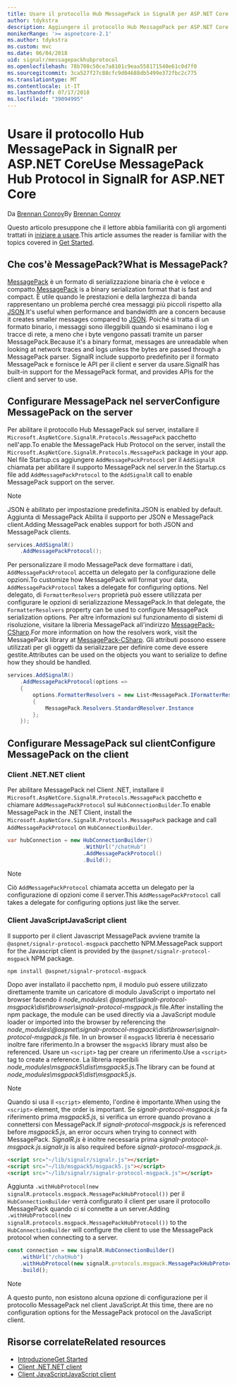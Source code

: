 ```yaml
---
title: Usare il protocollo Hub MessagePack in SignalR per ASP.NET Core
author: tdykstra
description: Aggiungere il protocollo Hub MessagePack per ASP.NET Core SignalR.
monikerRange: '>= aspnetcore-2.1'
ms.author: tdykstra
ms.custom: mvc
ms.date: 06/04/2018
uid: signalr/messagepackhubprotocol
ms.openlocfilehash: 78b708c50ce7a8101c9eaa558171540e61c0d7f0
ms.sourcegitcommit: 3ca527f27c88cfc9d04688db5499e372fbc2c775
ms.translationtype: MT
ms.contentlocale: it-IT
ms.lasthandoff: 07/17/2018
ms.locfileid: "39094995"
---
```

# <a name="use-messagepack-hub-protocol-in-signalr-for-aspnet-core"></a><span data-ttu-id="50c3c-103">Usare il protocollo Hub MessagePack in SignalR per ASP.NET Core</span><span class="sxs-lookup"><span data-stu-id="50c3c-103">Use MessagePack Hub Protocol in SignalR for ASP.NET Core</span></span>

<span data-ttu-id="50c3c-104">Da [Brennan Conroy](https://github.com/BrennanConroy)</span><span class="sxs-lookup"><span data-stu-id="50c3c-104">By [Brennan Conroy](https://github.com/BrennanConroy)</span></span>

<span data-ttu-id="50c3c-105">Questo articolo presuppone che il lettore abbia familiarità con gli argomenti trattati in [iniziare a usare](xref:tutorials/signalr).</span><span class="sxs-lookup"><span data-stu-id="50c3c-105">This article assumes the reader is familiar with the topics covered in [Get Started](xref:tutorials/signalr).</span></span>

## <a name="what-is-messagepack"></a><span data-ttu-id="50c3c-106">Che cos'è MessagePack?</span><span class="sxs-lookup"><span data-stu-id="50c3c-106">What is MessagePack?</span></span>

<span data-ttu-id="50c3c-107">[MessagePack](https://msgpack.org/index.html) è un formato di serializzazione binaria che è veloce e compatto.</span><span class="sxs-lookup"><span data-stu-id="50c3c-107">[MessagePack](https://msgpack.org/index.html) is a binary serialization format that is fast and compact.</span></span> <span data-ttu-id="50c3c-108">È utile quando le prestazioni e della larghezza di banda rappresentano un problema perché crea messaggi più piccoli rispetto alla [JSON](https://www.json.org/).</span><span class="sxs-lookup"><span data-stu-id="50c3c-108">It's useful when performance and bandwidth are a concern because it creates smaller messages compared to [JSON](https://www.json.org/).</span></span> <span data-ttu-id="50c3c-109">Poiché si tratta di un formato binario, i messaggi sono illeggibili quando si esaminano i log e tracce di rete, a meno che i byte vengono passati tramite un parser MessagePack.</span><span class="sxs-lookup"><span data-stu-id="50c3c-109">Because it's a binary format, messages are unreadable when looking at network traces and logs unless the bytes are passed through a MessagePack parser.</span></span> <span data-ttu-id="50c3c-110">SignalR include supporto predefinito per il formato MessagePack e fornisce le API per il client e server da usare.</span><span class="sxs-lookup"><span data-stu-id="50c3c-110">SignalR has built-in support for the MessagePack format, and provides APIs for the client and server to use.</span></span>

## <a name="configure-messagepack-on-the-server"></a><span data-ttu-id="50c3c-111">Configurare MessagePack nel server</span><span class="sxs-lookup"><span data-stu-id="50c3c-111">Configure MessagePack on the server</span></span>

<span data-ttu-id="50c3c-112">Per abilitare il protocollo Hub MessagePack sul server, installare il `Microsoft.AspNetCore.SignalR.Protocols.MessagePack` pacchetto nell'app.</span><span class="sxs-lookup"><span data-stu-id="50c3c-112">To enable the MessagePack Hub Protocol on the server, install the `Microsoft.AspNetCore.SignalR.Protocols.MessagePack` package in your app.</span></span> <span data-ttu-id="50c3c-113">Nel file Startup.cs aggiungere `AddMessagePackProtocol` per il `AddSignalR` chiamata per abilitare il supporto MessagePack nel server.</span><span class="sxs-lookup"><span data-stu-id="50c3c-113">In the Startup.cs file add `AddMessagePackProtocol` to the `AddSignalR` call to enable MessagePack support on the server.</span></span>

> [!NOTE]
> <span data-ttu-id="50c3c-114">JSON è abilitato per impostazione predefinita.</span><span class="sxs-lookup"><span data-stu-id="50c3c-114">JSON is enabled by default.</span></span> <span data-ttu-id="50c3c-115">Aggiunta di MessagePack Abilita il supporto per JSON e MessagePack client.</span><span class="sxs-lookup"><span data-stu-id="50c3c-115">Adding MessagePack enables support for both JSON and MessagePack clients.</span></span>

```csharp
services.AddSignalR()
    .AddMessagePackProtocol();
```

<span data-ttu-id="50c3c-116">Per personalizzare il modo MessagePack deve formattare i dati, `AddMessagePackProtocol` accetta un delegato per la configurazione delle opzioni.</span><span class="sxs-lookup"><span data-stu-id="50c3c-116">To customize how MessagePack will format your data, `AddMessagePackProtocol` takes a delegate for configuring options.</span></span> <span data-ttu-id="50c3c-117">Nel delegato, di `FormatterResolvers` proprietà può essere utilizzata per configurare le opzioni di serializzazione MessagePack.</span><span class="sxs-lookup"><span data-stu-id="50c3c-117">In that delegate, the `FormatterResolvers` property can be used to configure MessagePack serialization options.</span></span> <span data-ttu-id="50c3c-118">Per altre informazioni sul funzionamento di sistemi di risoluzione, visitare la libreria MessagePack all'indirizzo [MessagePack-CSharp](https://github.com/neuecc/MessagePack-CSharp).</span><span class="sxs-lookup"><span data-stu-id="50c3c-118">For more information on how the resolvers work, visit the MessagePack library at [MessagePack-CSharp](https://github.com/neuecc/MessagePack-CSharp).</span></span> <span data-ttu-id="50c3c-119">Gli attributi possono essere utilizzati per gli oggetti da serializzare per definire come deve essere gestite.</span><span class="sxs-lookup"><span data-stu-id="50c3c-119">Attributes can be used on the objects you want to serialize to define how they should be handled.</span></span>

```csharp
services.AddSignalR()
    .AddMessagePackProtocol(options =>
    {
        options.FormatterResolvers = new List<MessagePack.IFormatterResolver>()
        {
            MessagePack.Resolvers.StandardResolver.Instance
        };
    });
```

## <a name="configure-messagepack-on-the-client"></a><span data-ttu-id="50c3c-120">Configurare MessagePack sul client</span><span class="sxs-lookup"><span data-stu-id="50c3c-120">Configure MessagePack on the client</span></span>

### <a name="net-client"></a><span data-ttu-id="50c3c-121">Client .NET</span><span class="sxs-lookup"><span data-stu-id="50c3c-121">.NET client</span></span>

<span data-ttu-id="50c3c-122">Per abilitare MessagePack nel Client .NET, installare il `Microsoft.AspNetCore.SignalR.Protocols.MessagePack` pacchetto e chiamare `AddMessagePackProtocol` sul `HubConnectionBuilder`.</span><span class="sxs-lookup"><span data-stu-id="50c3c-122">To enable MessagePack in the .NET Client, install the `Microsoft.AspNetCore.SignalR.Protocols.MessagePack` package and call `AddMessagePackProtocol` on `HubConnectionBuilder`.</span></span>

```csharp
var hubConnection = new HubConnectionBuilder()
                        .WithUrl("/chatHub")
                        .AddMessagePackProtocol()
                        .Build();
```

> [!NOTE]
> <span data-ttu-id="50c3c-123">Ciò `AddMessagePackProtocol` chiamata accetta un delegato per la configurazione di opzioni come il server.</span><span class="sxs-lookup"><span data-stu-id="50c3c-123">This `AddMessagePackProtocol` call takes a delegate for configuring options just like the server.</span></span>

### <a name="javascript-client"></a><span data-ttu-id="50c3c-124">Client JavaScript</span><span class="sxs-lookup"><span data-stu-id="50c3c-124">JavaScript client</span></span>

<span data-ttu-id="50c3c-125">Il supporto per il client Javascript MessagePack avviene tramite la `@aspnet/signalr-protocol-msgpack` pacchetto NPM.</span><span class="sxs-lookup"><span data-stu-id="50c3c-125">MessagePack support for the Javascript client is provided by the `@aspnet/signalr-protocol-msgpack` NPM package.</span></span>

```console
npm install @aspnet/signalr-protocol-msgpack
```

<span data-ttu-id="50c3c-126">Dopo aver installato il pacchetto npm, il modulo può essere utilizzato direttamente tramite un caricatore di modulo JavaScript o importato nel browser facendo il *node_modules\\ @aspnet\signalr-protocol-msgpack\dist\browser\signalr-protocol-msgpack.js*  file.</span><span class="sxs-lookup"><span data-stu-id="50c3c-126">After installing the npm package, the module can be used directly via a JavaScript module loader or imported into the browser by referencing the *node_modules\\@aspnet\signalr-protocol-msgpack\dist\browser\signalr-protocol-msgpack.js* file.</span></span> <span data-ttu-id="50c3c-127">In un browser il `msgpack5` libreria è necessario inoltre fare riferimento.</span><span class="sxs-lookup"><span data-stu-id="50c3c-127">In a browser the `msgpack5` library must also be referenced.</span></span> <span data-ttu-id="50c3c-128">Usare un `<script>` tag per creare un riferimento.</span><span class="sxs-lookup"><span data-stu-id="50c3c-128">Use a `<script>` tag to create a reference.</span></span> <span data-ttu-id="50c3c-129">La libreria reperibili *node_modules\msgpack5\dist\msgpack5.js*.</span><span class="sxs-lookup"><span data-stu-id="50c3c-129">The library can be found at *node_modules\msgpack5\dist\msgpack5.js*.</span></span>

> [!NOTE]
> <span data-ttu-id="50c3c-130">Quando si usa il `<script>` elemento, l'ordine è importante.</span><span class="sxs-lookup"><span data-stu-id="50c3c-130">When using the `<script>` element, the order is important.</span></span> <span data-ttu-id="50c3c-131">Se *signalr-protocol-msgpack.js* fa riferimento prima *msgpack5.js*, si verifica un errore quando provano a connettersi con MessagePack.</span><span class="sxs-lookup"><span data-stu-id="50c3c-131">If *signalr-protocol-msgpack.js* is referenced before *msgpack5.js*, an error occurs when trying to connect with MessagePack.</span></span> <span data-ttu-id="50c3c-132">*SignalR.js* è inoltre necessaria prima *signalr-protocol-msgpack.js*.</span><span class="sxs-lookup"><span data-stu-id="50c3c-132">*signalr.js* is also required before *signalr-protocol-msgpack.js*.</span></span>

```html
<script src="~/lib/signalr/signalr.js"></script>
<script src="~/lib/msgpack5/msgpack5.js"></script>
<script src="~/lib/signalr/signalr-protocol-msgpack.js"></script>
```

<span data-ttu-id="50c3c-133">Aggiunta `.withHubProtocol(new signalR.protocols.msgpack.MessagePackHubProtocol())` per il `HubConnectionBuilder` verrà configurato il client per usare il protocollo MessagePack quando ci si connette a un server.</span><span class="sxs-lookup"><span data-stu-id="50c3c-133">Adding `.withHubProtocol(new signalR.protocols.msgpack.MessagePackHubProtocol())` to the `HubConnectionBuilder` will configure the client to use the MessagePack protocol when connecting to a server.</span></span>

```javascript
const connection = new signalR.HubConnectionBuilder()
    .withUrl("/chatHub")
    .withHubProtocol(new signalR.protocols.msgpack.MessagePackHubProtocol())
    .build();
```

> [!NOTE]
> <span data-ttu-id="50c3c-134">A questo punto, non esistono alcuna opzione di configurazione per il protocollo MessagePack nel client JavaScript.</span><span class="sxs-lookup"><span data-stu-id="50c3c-134">At this time, there are no configuration options for the MessagePack protocol on the JavaScript client.</span></span>

## <a name="related-resources"></a><span data-ttu-id="50c3c-135">Risorse correlate</span><span class="sxs-lookup"><span data-stu-id="50c3c-135">Related resources</span></span>

* [<span data-ttu-id="50c3c-136">Introduzione</span><span class="sxs-lookup"><span data-stu-id="50c3c-136">Get Started</span></span>](xref:tutorials/signalr)
* [<span data-ttu-id="50c3c-137">Client .NET</span><span class="sxs-lookup"><span data-stu-id="50c3c-137">.NET client</span></span>](xref:signalr/dotnet-client)
* [<span data-ttu-id="50c3c-138">Client JavaScript</span><span class="sxs-lookup"><span data-stu-id="50c3c-138">JavaScript client</span></span>](xref:signalr/javascript-client)
